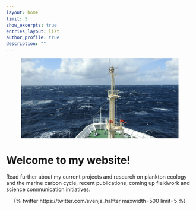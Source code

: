 ```yaml
---
layout: home
limit: 5
show_excerpts: true
entries_layout: list
author_profile: true
description: ""
---
```

<figure>
  <img src="/assets/images/Umitaka_title.jpg" alt="">
</figure>

# Welcome to my website!

Read further about my current projects and research on plankton ecology and the marine carbon cycle, recent publications, coming up fieldwork and science communication initiatives. 

<div class='jekyll-twitter-plugin' align="center">
    {% twitter https://twitter.com/svenja_halfter maxwidth=500 limit=5 %}
</div>
